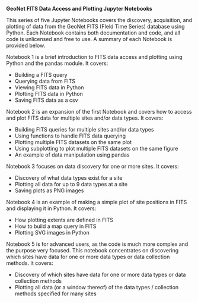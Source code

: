 **GeoNet FITS Data Access and Plotting Jupyter Notebooks**

 

This series of five Jupyter Notebooks covers the discovery, acquisition, and plotting of data from the GeoNet FITS (FIeld Time Series) database using Python. Each Notebook contains both documentation and code, and all code is unlicensed and free to use. A summary of each Notebook is provided below. 

 

Notebook 1 is a brief introduction to FITS data access and plotting using Python and the pandas module. It covers:

- Building a FITS query
- Querying data from FITS
- Viewing FITS data in Python
- Plotting FITS data in Python
- Saving FITS data as a csv

 

Notebook 2 is an expansion of the first Notebook and covers how to access and plot FITS data for multiple sites and/or data types. It covers:

- Building FITS queries for multiple sites and/or data types
- Using functions to handle FITS data querying
- Plotting multiple FITS datasets on the same plot
- Using subplotting to plot multiple FITS datasets on the same figure
- An example of data manipulation using pandas

 

Notebook 3 focuses on data discovery for one or more sites. It covers:

- Discovery of what data types exist for a site
- Plotting all data for up to 9 data types at a site
- Saving plots as PNG images

 

Notebook 4 is an example of making a simple plot of site positions in FITS and displaying it in Python. It covers:

- How plotting extents are defined in FITS
- How to build a map query in FITS
- Plotting SVG images in Python

 

Notebook 5 is for advanced users, as the code is much more complex and the purpose very focused. This notebook concentrates on discovering which sites have data for one or more data types or data collection methods. It covers:

- Discovery of which sites have data for one or more data types or data collection methods
- Plotting all data (or a window thereof) of the data types / collection methods specified for many sites
